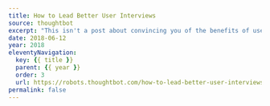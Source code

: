 ```yaml
---
title: How to Lead Better User Interviews
source: thoughtbot
excerpt: "This isn't a post about convincing you of the benefits of user interviews, or the ills of leading questions. Nor is it a treatise on the one true way to conduct a user test. Instead, these are some observations I've made about what works while observing people"
date: 2018-06-12
year: 2018
eleventyNavigation:
  key: {{ title }}
  parent: {{ year }}
  order: 3
  url: https://robots.thoughtbot.com/how-to-lead-better-user-interviews
permalink: false
---
```

